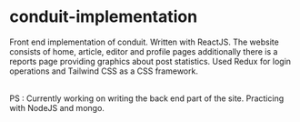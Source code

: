 # conduit-implementation
Front end implementation of conduit. Written with ReactJS. The website consists of home, article, editor and profile pages additionally there is a reports page providing graphics about post statistics. Used Redux for login operations and Tailwind CSS as a CSS framework.  
</br>

PS : Currently working on writing the back end part of the site. Practicing with NodeJS and mongo.
